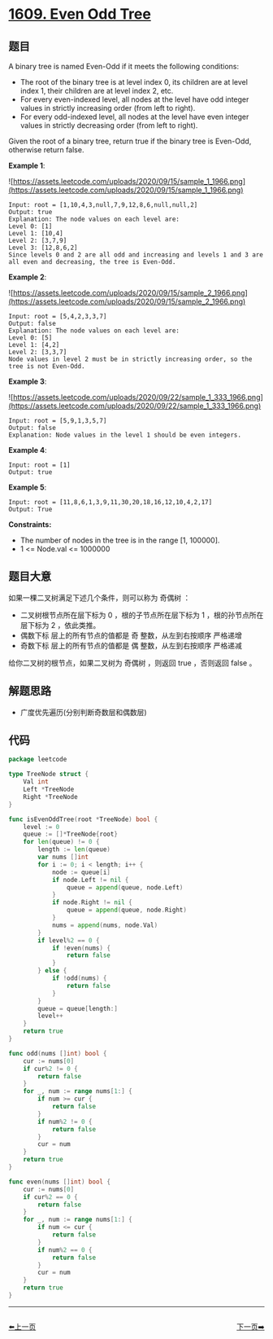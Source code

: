 # [1609. Even Odd Tree](https://leetcode.com/problems/even-odd-tree/)

## 题目

A binary tree is named Even-Odd if it meets the following conditions:

- The root of the binary tree is at level index 0, its children are at level index 1, their children are at level index 2, etc.
- For every even-indexed level, all nodes at the level have odd integer values in strictly increasing order (from left to right).
- For every odd-indexed level, all nodes at the level have even integer values in strictly decreasing order (from left to right).

Given the root of a binary tree, return true if the binary tree is Even-Odd, otherwise return false.

**Example 1**:

![https://assets.leetcode.com/uploads/2020/09/15/sample_1_1966.png](https://assets.leetcode.com/uploads/2020/09/15/sample_1_1966.png)

    Input: root = [1,10,4,3,null,7,9,12,8,6,null,null,2]
    Output: true
    Explanation: The node values on each level are:
    Level 0: [1]
    Level 1: [10,4]
    Level 2: [3,7,9]
    Level 3: [12,8,6,2]
    Since levels 0 and 2 are all odd and increasing and levels 1 and 3 are all even and decreasing, the tree is Even-Odd.

**Example 2**:

![https://assets.leetcode.com/uploads/2020/09/15/sample_2_1966.png](https://assets.leetcode.com/uploads/2020/09/15/sample_2_1966.png)

    Input: root = [5,4,2,3,3,7]
    Output: false
    Explanation: The node values on each level are:
    Level 0: [5]
    Level 1: [4,2]
    Level 2: [3,3,7]
    Node values in level 2 must be in strictly increasing order, so the tree is not Even-Odd.

**Example 3**:

![https://assets.leetcode.com/uploads/2020/09/22/sample_1_333_1966.png](https://assets.leetcode.com/uploads/2020/09/22/sample_1_333_1966.png)

    Input: root = [5,9,1,3,5,7]
    Output: false
    Explanation: Node values in the level 1 should be even integers.

**Example 4**:

    Input: root = [1]
    Output: true

**Example 5**:

    Input: root = [11,8,6,1,3,9,11,30,20,18,16,12,10,4,2,17]
    Output: True

**Constraints:**

- The number of nodes in the tree is in the range [1, 100000]. 
- 1 <= Node.val <= 1000000

## 题目大意

如果一棵二叉树满足下述几个条件，则可以称为 奇偶树 ：

- 二叉树根节点所在层下标为 0 ，根的子节点所在层下标为 1 ，根的孙节点所在层下标为 2 ，依此类推。
- 偶数下标 层上的所有节点的值都是 奇 整数，从左到右按顺序 严格递增
- 奇数下标 层上的所有节点的值都是 偶 整数，从左到右按顺序 严格递减

给你二叉树的根节点，如果二叉树为 奇偶树 ，则返回 true ，否则返回 false 。

## 解题思路

- 广度优先遍历(分别判断奇数层和偶数层)

## 代码

```go
package leetcode

type TreeNode struct {
	Val int
	Left *TreeNode
	Right *TreeNode
}

func isEvenOddTree(root *TreeNode) bool {
	level := 0
	queue := []*TreeNode{root}
	for len(queue) != 0 {
		length := len(queue)
		var nums []int
		for i := 0; i < length; i++ {
			node := queue[i]
			if node.Left != nil {
				queue = append(queue, node.Left)
			}
			if node.Right != nil {
				queue = append(queue, node.Right)
			}
			nums = append(nums, node.Val)
		}
		if level%2 == 0 {
			if !even(nums) {
				return false
			}
		} else {
			if !odd(nums) {
				return false
			}
		}
		queue = queue[length:]
		level++
	}
	return true
}

func odd(nums []int) bool {
	cur := nums[0]
	if cur%2 != 0 {
		return false
	}
	for _, num := range nums[1:] {
		if num >= cur {
			return false
		}
		if num%2 != 0 {
			return false
		}
		cur = num
	}
	return true
}

func even(nums []int) bool {
	cur := nums[0]
	if cur%2 == 0 {
		return false
	}
	for _, num := range nums[1:] {
		if num <= cur {
			return false
		}
		if num%2 == 0 {
			return false
		}
		cur = num
	}
	return true
}
```


----------------------------------------------
<div style="display: flex;justify-content: space-between;align-items: center;">
<p><a href="https://books.halfrost.com/leetcode/ChapterFour/1600~1699/1608.Special-Array-With-X-Elements-Greater-Than-or-Equal-X/">⬅️上一页</a></p>
<p><a href="https://books.halfrost.com/leetcode/ChapterFour/1600~1699/1614.Maximum-Nesting-Depth-of-the-Parentheses/">下一页➡️</a></p>
</div>
